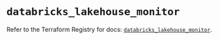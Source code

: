 # `databricks_lakehouse_monitor`

Refer to the Terraform Registry for docs: [`databricks_lakehouse_monitor`](https://registry.terraform.io/providers/databricks/databricks/1.64.0/docs/resources/lakehouse_monitor).

